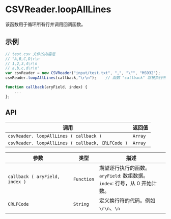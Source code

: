 # CSVReader.loopAllLines

该函数用于循环所有行并调用回调函数。

## 示例

```javascript
// test.csv 文件的内容是
// "A,B,C,D\r\n
// 1,2,3,4\r\n
// a,b,c,d\r\n"
var csvReader = new CSVReader("input/test.txt", ",", "\"", "MS932");
csvReader.loopAllLines(callback,"\r\n");	// 函数 "callback" 将被执行三次

function callback(aryField, index) {
	...
};
```

## API

| 调用 | 返回值 |
|---|---|
| `csvReader. loopAllLines ( callback )` | `Array` |
| `csvReader. loopAllLines ( callback, CRLFCode )` | `Array` |

| 参数 | 类型 | 描述 |
|---|---|---|
| `callback ( aryField, index )` | `Function` | 期望逐行执行的函数。<br>`aryField`: 数组数据。<br>`index`: 行号，从 0 开始计数。 |
| `CRLFCode` | `String` | 定义换行符的代码。例如 `\r\n`、`\n` |